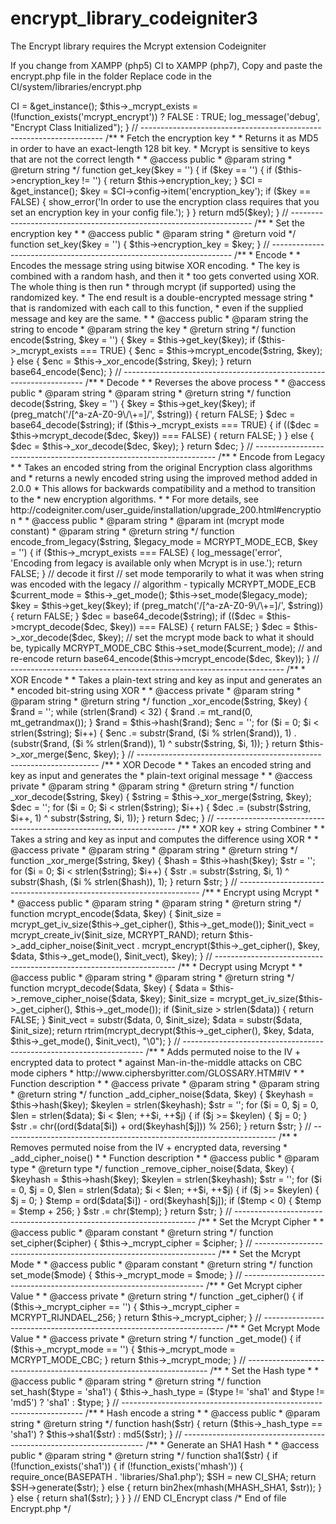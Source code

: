 # encrypt_library_codeigniter3
The Encrypt library requires the Mcrypt extension Codeigniter

If you change from XAMPP (php5) CI to XAMPP (php7), Copy and paste the encrypt.php file in the folder
Replace code in the CI/system/libraries/encrypt.php

<?php if (!defined('BASEPATH')) exit('No direct script access allowed');
/**
 * CodeIgniter
 *
 * An open source application development framework for PHP 5.1.6 or newer
 *
 * @package		CodeIgniter
 * @author		ExpressionEngine Dev Team
 * @copyright	Copyright (c) 2008 - 2011, EllisLab, Inc.
 * @license		http://codeigniter.com/user_guide/license.html
 * @link		http://codeigniter.com
 * @since		Version 1.0
 * @filesource
 */
// ------------------------------------------------------------------------
/**
 * CodeIgniter Encryption Class
 *
 * Provides two-way keyed encoding using XOR Hashing and Mcrypt
 *
 * @package		CodeIgniter
 * @subpackage	Libraries
 * @category	Libraries
 * @author		ExpressionEngine Dev Team
 * @link		http://codeigniter.com/user_guide/libraries/encryption.html
 */
class CI_Encrypt
{
	var $CI;
	var $encryption_key	= '';
	var $_hash_type	= 'sha1';
	var $_mcrypt_exists = FALSE;
	var $_mcrypt_cipher;
	var $_mcrypt_mode;
	/**
	 * Constructor
	 *
	 * Simply determines whether the mcrypt library exists.
	 *
	 */
	public function __construct()
	{
		$this->CI = &get_instance();
		$this->_mcrypt_exists = (!function_exists('mcrypt_encrypt')) ? FALSE : TRUE;
		log_message('debug', "Encrypt Class Initialized");
	}
	// --------------------------------------------------------------------
	/**
	 * Fetch the encryption key
	 *
	 * Returns it as MD5 in order to have an exact-length 128 bit key.
	 * Mcrypt is sensitive to keys that are not the correct length
	 *
	 * @access	public
	 * @param	string
	 * @return	string
	 */
	function get_key($key = '')
	{
		if ($key == '') {
			if ($this->encryption_key != '') {
				return $this->encryption_key;
			}
			$CI = &get_instance();
			$key = $CI->config->item('encryption_key');
			if ($key == FALSE) {
				show_error('In order to use the encryption class requires that you set an encryption key in your config file.');
			}
		}
		return md5($key);
	}
	// --------------------------------------------------------------------
	/**
	 * Set the encryption key
	 *
	 * @access	public
	 * @param	string
	 * @return	void
	 */
	function set_key($key = '')
	{
		$this->encryption_key = $key;
	}
	// --------------------------------------------------------------------
	/**
	 * Encode
	 *
	 * Encodes the message string using bitwise XOR encoding.
	 * The key is combined with a random hash, and then it
	 * too gets converted using XOR. The whole thing is then run
	 * through mcrypt (if supported) using the randomized key.
	 * The end result is a double-encrypted message string
	 * that is randomized with each call to this function,
	 * even if the supplied message and key are the same.
	 *
	 * @access	public
	 * @param	string	the string to encode
	 * @param	string	the key
	 * @return	string
	 */
	function encode($string, $key = '')
	{
		$key = $this->get_key($key);
		if ($this->_mcrypt_exists === TRUE) {
			$enc = $this->mcrypt_encode($string, $key);
		} else {
			$enc = $this->_xor_encode($string, $key);
		}
		return base64_encode($enc);
	}
	// --------------------------------------------------------------------
	/**
	 * Decode
	 *
	 * Reverses the above process
	 *
	 * @access	public
	 * @param	string
	 * @param	string
	 * @return	string
	 */
	function decode($string, $key = '')
	{
		$key = $this->get_key($key);
		if (preg_match('/[^a-zA-Z0-9\/\+=]/', $string)) {
			return FALSE;
		}
		$dec = base64_decode($string);
		if ($this->_mcrypt_exists === TRUE) {
			if (($dec = $this->mcrypt_decode($dec, $key)) === FALSE) {
				return FALSE;
			}
		} else {
			$dec = $this->_xor_decode($dec, $key);
		}
		return $dec;
	}
	// --------------------------------------------------------------------
	/**
	 * Encode from Legacy
	 *
	 * Takes an encoded string from the original Encryption class algorithms and
	 * returns a newly encoded string using the improved method added in 2.0.0
	 * This allows for backwards compatibility and a method to transition to the
	 * new encryption algorithms.
	 *
	 * For more details, see http://codeigniter.com/user_guide/installation/upgrade_200.html#encryption
	 *
	 * @access	public
	 * @param	string
	 * @param	int		(mcrypt mode constant)
	 * @param	string
	 * @return	string
	 */
	function encode_from_legacy($string, $legacy_mode = MCRYPT_MODE_ECB, $key = '')
	{
		if ($this->_mcrypt_exists === FALSE) {
			log_message('error', 'Encoding from legacy is available only when Mcrypt is in use.');
			return FALSE;
		}
		// decode it first
		// set mode temporarily to what it was when string was encoded with the legacy
		// algorithm - typically MCRYPT_MODE_ECB
		$current_mode = $this->_get_mode();
		$this->set_mode($legacy_mode);
		$key = $this->get_key($key);
		if (preg_match('/[^a-zA-Z0-9\/\+=]/', $string)) {
			return FALSE;
		}
		$dec = base64_decode($string);
		if (($dec = $this->mcrypt_decode($dec, $key)) === FALSE) {
			return FALSE;
		}
		$dec = $this->_xor_decode($dec, $key);
		// set the mcrypt mode back to what it should be, typically MCRYPT_MODE_CBC
		$this->set_mode($current_mode);
		// and re-encode
		return base64_encode($this->mcrypt_encode($dec, $key));
	}
	// --------------------------------------------------------------------
	/**
	 * XOR Encode
	 *
	 * Takes a plain-text string and key as input and generates an
	 * encoded bit-string using XOR
	 *
	 * @access	private
	 * @param	string
	 * @param	string
	 * @return	string
	 */
	function _xor_encode($string, $key)
	{
		$rand = '';
		while (strlen($rand) < 32) {
			$rand .= mt_rand(0, mt_getrandmax());
		}
		$rand = $this->hash($rand);
		$enc = '';
		for ($i = 0; $i < strlen($string); $i++) {
			$enc .= substr($rand, ($i % strlen($rand)), 1) . (substr($rand, ($i % strlen($rand)), 1) ^ substr($string, $i, 1));
		}
		return $this->_xor_merge($enc, $key);
	}
	// --------------------------------------------------------------------
	/**
	 * XOR Decode
	 *
	 * Takes an encoded string and key as input and generates the
	 * plain-text original message
	 *
	 * @access	private
	 * @param	string
	 * @param	string
	 * @return	string
	 */
	function _xor_decode($string, $key)
	{
		$string = $this->_xor_merge($string, $key);
		$dec = '';
		for ($i = 0; $i < strlen($string); $i++) {
			$dec .= (substr($string, $i++, 1) ^ substr($string, $i, 1));
		}
		return $dec;
	}
	// --------------------------------------------------------------------
	/**
	 * XOR key + string Combiner
	 *
	 * Takes a string and key as input and computes the difference using XOR
	 *
	 * @access	private
	 * @param	string
	 * @param	string
	 * @return	string
	 */
	function _xor_merge($string, $key)
	{
		$hash = $this->hash($key);
		$str = '';
		for ($i = 0; $i < strlen($string); $i++) {
			$str .= substr($string, $i, 1) ^ substr($hash, ($i % strlen($hash)), 1);
		}
		return $str;
	}
	// --------------------------------------------------------------------
	/**
	 * Encrypt using Mcrypt
	 *
	 * @access	public
	 * @param	string
	 * @param	string
	 * @return	string
	 */
	function mcrypt_encode($data, $key)
	{
		$init_size = mcrypt_get_iv_size($this->_get_cipher(), $this->_get_mode());
		$init_vect = mcrypt_create_iv($init_size, MCRYPT_RAND);
		return $this->_add_cipher_noise($init_vect . mcrypt_encrypt($this->_get_cipher(), $key, $data, $this->_get_mode(), $init_vect), $key);
	}
	// --------------------------------------------------------------------
	/**
	 * Decrypt using Mcrypt
	 *
	 * @access	public
	 * @param	string
	 * @param	string
	 * @return	string
	 */
	function mcrypt_decode($data, $key)
	{
		$data = $this->_remove_cipher_noise($data, $key);
		$init_size = mcrypt_get_iv_size($this->_get_cipher(), $this->_get_mode());
		if ($init_size > strlen($data)) {
			return FALSE;
		}
		$init_vect = substr($data, 0, $init_size);
		$data = substr($data, $init_size);
		return rtrim(mcrypt_decrypt($this->_get_cipher(), $key, $data, $this->_get_mode(), $init_vect), "\0");
	}
	// --------------------------------------------------------------------
	/**
	 * Adds permuted noise to the IV + encrypted data to protect
	 * against Man-in-the-middle attacks on CBC mode ciphers
	 * http://www.ciphersbyritter.com/GLOSSARY.HTM#IV
	 *
	 * Function description
	 *
	 * @access	private
	 * @param	string
	 * @param	string
	 * @return	string
	 */
	function _add_cipher_noise($data, $key)
	{
		$keyhash = $this->hash($key);
		$keylen = strlen($keyhash);
		$str = '';
		for ($i = 0, $j = 0, $len = strlen($data); $i < $len; ++$i, ++$j) {
			if ($j >= $keylen) {
				$j = 0;
			}
			$str .= chr((ord($data[$i]) + ord($keyhash[$j])) % 256);
		}
		return $str;
	}
	// --------------------------------------------------------------------
	/**
	 * Removes permuted noise from the IV + encrypted data, reversing
	 * _add_cipher_noise()
	 *
	 * Function description
	 *
	 * @access	public
	 * @param	type
	 * @return	type
	 */
	function _remove_cipher_noise($data, $key)
	{
		$keyhash = $this->hash($key);
		$keylen = strlen($keyhash);
		$str = '';
		for ($i = 0, $j = 0, $len = strlen($data); $i < $len; ++$i, ++$j) {
			if ($j >= $keylen) {
				$j = 0;
			}
			$temp = ord($data[$i]) - ord($keyhash[$j]);
			if ($temp < 0) {
				$temp = $temp + 256;
			}
			$str .= chr($temp);
		}
		return $str;
	}
	// --------------------------------------------------------------------
	/**
	 * Set the Mcrypt Cipher
	 *
	 * @access	public
	 * @param	constant
	 * @return	string
	 */
	function set_cipher($cipher)
	{
		$this->_mcrypt_cipher = $cipher;
	}
	// --------------------------------------------------------------------
	/**
	 * Set the Mcrypt Mode
	 *
	 * @access	public
	 * @param	constant
	 * @return	string
	 */
	function set_mode($mode)
	{
		$this->_mcrypt_mode = $mode;
	}
	// --------------------------------------------------------------------
	/**
	 * Get Mcrypt cipher Value
	 *
	 * @access	private
	 * @return	string
	 */
	function _get_cipher()
	{
		if ($this->_mcrypt_cipher == '') {
			$this->_mcrypt_cipher = MCRYPT_RIJNDAEL_256;
		}
		return $this->_mcrypt_cipher;
	}
	// --------------------------------------------------------------------
	/**
	 * Get Mcrypt Mode Value
	 *
	 * @access	private
	 * @return	string
	 */
	function _get_mode()
	{
		if ($this->_mcrypt_mode == '') {
			$this->_mcrypt_mode = MCRYPT_MODE_CBC;
		}
		return $this->_mcrypt_mode;
	}
	// --------------------------------------------------------------------
	/**
	 * Set the Hash type
	 *
	 * @access	public
	 * @param	string
	 * @return	string
	 */
	function set_hash($type = 'sha1')
	{
		$this->_hash_type = ($type != 'sha1' and $type != 'md5') ? 'sha1' : $type;
	}
	// --------------------------------------------------------------------
	/**
	 * Hash encode a string
	 *
	 * @access	public
	 * @param	string
	 * @return	string
	 */
	function hash($str)
	{
		return ($this->_hash_type == 'sha1') ? $this->sha1($str) : md5($str);
	}
	// --------------------------------------------------------------------
	/**
	 * Generate an SHA1 Hash
	 *
	 * @access	public
	 * @param	string
	 * @return	string
	 */
	function sha1($str)
	{
		if (!function_exists('sha1')) {
			if (!function_exists('mhash')) {
				require_once(BASEPATH . 'libraries/Sha1.php');
				$SH = new CI_SHA;
				return $SH->generate($str);
			} else {
				return bin2hex(mhash(MHASH_SHA1, $str));
			}
		} else {
			return sha1($str);
		}
	}
}
// END CI_Encrypt class
/* End of file Encrypt.php */
